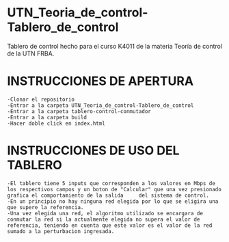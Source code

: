 # UTN_Teoria_de_control-Tablero_de_control
Tablero de control hecho para el curso K4011 de la materia Teoría de control de la UTN FRBA.

# INSTRUCCIONES DE APERTURA
    
    -Clonar el repositorio
    -Entrar a la carpeta UTN_Teoria_de_control-Tablero_de_control
    -Entrar a la carpeta tablero-control-conmutador
    -Entrar a la carpeta build
    -Hacer doble click en index.html

# INSTRUCCIONES DE USO DEL TABLERO

    -El tablero tiene 5 inputs que corresponden a los valores en Mbps de los respectivos campos y un boton de "Calcular" que una vez presionado grafica el comportamiento de la salida     del sistema de control.
    -En un principio no hay ninguna red elegida por lo que se eligira una que supere la referencia.
    -Una vez elegida una red, el algoritmo utilizado se encargara de conmutar la red si la actualmente elegida no supera el valor de referencia, teniendo en cuenta que este valor es el valor de la red sumado a la perturbacion ingresada.
